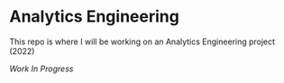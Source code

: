 # Analytics Engineering
 This repo is where I will be working on an Analytics Engineering project (2022)

 *Work In Progress*
